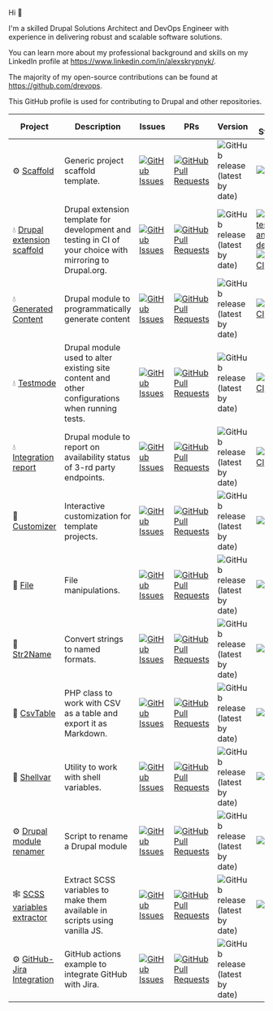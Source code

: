 Hi 👋

I'm a skilled Drupal Solutions Architect and DevOps Engineer with experience in
delivering robust and scalable software solutions.

You can learn more about my professional background and skills on my LinkedIn
profile at https://www.linkedin.com/in/alexskrypnyk/.

The majority of my open-source contributions can be found
at https://github.com/drevops.

This GitHub profile is used for contributing to Drupal and other repositories.

| Project                                                                                  | Description                                                                                              | Issues                                                                                                                                                                          | PRs                                                                                                                                                                                      | Version                                                                                                                     | CI Status                                                                                                                                                                                                                                                                                                                                                                        |
|------------------------------------------------------------------------------------------|----------------------------------------------------------------------------------------------------------|---------------------------------------------------------------------------------------------------------------------------------------------------------------------------------|------------------------------------------------------------------------------------------------------------------------------------------------------------------------------------------|-----------------------------------------------------------------------------------------------------------------------------|----------------------------------------------------------------------------------------------------------------------------------------------------------------------------------------------------------------------------------------------------------------------------------------------------------------------------------------------------------------------------------|
| ⚙️ [Scaffold](https://github.com/AlexSkrypnyk/scaffold)                                  | Generic project scaffold template.                                                                       | [![GitHub Issues](https://img.shields.io/github/issues/AlexSkrypnyk/scaffold.svg?label=%20)](https://github.com/AlexSkrypnyk/scaffold/issues)                                   | [![GitHub Pull Requests](https://img.shields.io/github/issues-pr/AlexSkrypnyk/scaffold.svg?label=%20)](https://github.com/AlexSkrypnyk/scaffold/pulls)                                   | ![GitHub release (latest by date)](https://img.shields.io/github/v/release/AlexSkrypnyk/scaffold?label=%20)                 | [![Tests](https://github.com/AlexSkrypnyk/scaffold/actions/workflows/test-php.yml/badge.svg?label=%20)](https://github.com/AlexSkrypnyk/scaffold/actions/workflows/test-php.yml)                                                                                                                                                                                                 |
| 💧 [Drupal extension scaffold](https://github.com/AlexSkrypnyk/drupal_circleci)          | Drupal extension template for development and testing in CI of your choice with mirroring to Drupal.org. | [![GitHub Issues](https://img.shields.io/github/issues/AlexSkrypnyk/drupal_extension_scaffold.svg?label=%20)](https://github.com/AlexSkrypnyk/drupal_extension_scaffold/issues) | [![GitHub Pull Requests](https://img.shields.io/github/issues-pr/AlexSkrypnyk/drupal_extension_scaffold.svg?label=%20)](https://github.com/AlexSkrypnyk/drupal_extension_scaffold/pulls) | ![GitHub release (latest by date)](https://img.shields.io/github/v/release/AlexSkrypnyk/drupal_circleci?label=%20)          | [![Build, test and deploy](https://github.com/AlexSkrypnyk/drupal_extension_scaffold/actions/workflows/test.yml/badge.svg)](https://github.com/AlexSkrypnyk/drupal_extension_scaffold/actions/workflows/test.yml) [![CircleCI](https://circleci.com/gh/AlexSkrypnyk/drupal_extension_scaffold.svg?style=shield)](https://circleci.com/gh/AlexSkrypnyk/drupal_extension_scaffold) |
| 💧 [Generated Content](https://github.com/AlexSkrypnyk/generated_content)                | Drupal module to programmatically generate content                                                       | [![GitHub Issues](https://img.shields.io/github/issues/AlexSkrypnyk/generated_content.svg?label=%20)](https://github.com/AlexSkrypnyk/generated_content/issues)                 | [![GitHub Pull Requests](https://img.shields.io/github/issues-pr/AlexSkrypnyk/generated_content.svg?label=%20)](https://github.com/AlexSkrypnyk/generated_content/pulls)                 | ![GitHub release (latest by date)](https://img.shields.io/github/v/release/AlexSkrypnyk/generated_content?label=%20)        | [![CircleCI](https://circleci.com/gh/AlexSkrypnyk/generated_content.svg?style=shield)](https://circleci.com/gh/AlexSkrypnyk/generated_content)                                                                                                                                                                                                                                   |
| 💧 [Testmode](https://github.com/AlexSkrypnyk/testmode)                                  | Drupal module used to alter existing site content and other configurations when running tests.           | [![GitHub Issues](https://img.shields.io/github/issues/AlexSkrypnyk/testmode.svg?label=%20)](https://github.com/AlexSkrypnyk/testmode/issues)                                   | [![GitHub Pull Requests](https://img.shields.io/github/issues-pr/AlexSkrypnyk/testmode.svg?label=%20)](https://github.com/AlexSkrypnyk/testmode/pulls)                                   | ![GitHub release (latest by date)](https://img.shields.io/github/v/release/AlexSkrypnyk/testmode?label=%20)                 | [![CircleCI](https://circleci.com/gh/AlexSkrypnyk/testmode.svg?style=shield)](https://circleci.com/gh/AlexSkrypnyk/testmode)                                                                                                                                                                                                                                                     |
| 💧 [Integration report](https://github.com/AlexSkrypnyk/integration_report)              | Drupal module to report on availability status of 3-rd party endpoints.                                  | [![GitHub Issues](https://img.shields.io/github/issues/AlexSkrypnyk/integration_report.svg?label=%20)](https://github.com/AlexSkrypnyk/integration_report/issues)               | [![GitHub Pull Requests](https://img.shields.io/github/issues-pr/AlexSkrypnyk/integration_report.svg?label=%20)](https://github.com/AlexSkrypnyk/integration_report/pulls)               | ![GitHub release (latest by date)](https://img.shields.io/github/v/release/AlexSkrypnyk/integration_report?label=%20)       | [![CircleCI](https://circleci.com/gh/AlexSkrypnyk/integration_report.svg?style=shield)](https://circleci.com/gh/AlexSkrypnyk/integration_report)                                                                                                                                                                                                                                 |
| 🐘 [Customizer](https://github.com/AlexSkrypnyk/customizer)                              | Interactive customization for template projects.                                                         | [![GitHub Issues](https://img.shields.io/github/issues/AlexSkrypnyk/customizer.svg?label=%20)](https://github.com/AlexSkrypnyk/customizer/issues)                               | [![GitHub Pull Requests](https://img.shields.io/github/issues-pr/AlexSkrypnyk/customizer.svg?label=%20)](https://github.com/AlexSkrypnyk/customizer/pulls)                               | ![GitHub release (latest by date)](https://img.shields.io/github/v/release/AlexSkrypnyk/customizer?label=%20)               | [![Tests](https://github.com/AlexSkrypnyk/customizer/actions/workflows/test-php.yml/badge.svg?label=%20)](https://github.com/AlexSkrypnyk/customizer/actions/workflows/test-php.yml)                                                                                                                                                                                             |
| 🐘 [File](https://github.com/AlexSkrypnyk/file)                                          | File manipulations.                                                                                      | [![GitHub Issues](https://img.shields.io/github/issues/AlexSkrypnyk/file.svg?label=%20)](https://github.com/AlexSkrypnyk/file/issues)                                           | [![GitHub Pull Requests](https://img.shields.io/github/issues-pr/AlexSkrypnyk/file.svg?label=%20)](https://github.com/AlexSkrypnyk/file/pulls)                                           | ![GitHub release (latest by date)](https://img.shields.io/github/v/release/AlexSkrypnyk/file?label=%20)                     | [![Tests](https://github.com/AlexSkrypnyk/file/actions/workflows/test-php.yml/badge.svg?label=%20)](https://github.com/AlexSkrypnyk/file/actions/workflows/test-php.yml)                                                                                                                                                                                                         |
| 🐘 [Str2Name](https://github.com/AlexSkrypnyk/Str2Name)                                  | Convert strings to named formats.                                                                        | [![GitHub Issues](https://img.shields.io/github/issues/AlexSkrypnyk/Str2Name.svg?label=%20)](https://github.com/AlexSkrypnyk/Str2Name/issues)                                   | [![GitHub Pull Requests](https://img.shields.io/github/issues-pr/AlexSkrypnyk/Str2Name.svg?label=%20)](https://github.com/AlexSkrypnyk/Str2Name/pulls)                                   | ![GitHub release (latest by date)](https://img.shields.io/github/v/release/AlexSkrypnyk/Str2Name?label=%20)                 | [![Tests](https://github.com/AlexSkrypnyk/Str2Name/actions/workflows/test-php.yml/badge.svg?label=%20)](https://github.com/AlexSkrypnyk/Str2Name/actions/workflows/test-php.yml)                                                                                                                                                                                                 |
| 🐘 [CsvTable](https://github.com/AlexSkrypnyk/CsvTable)                                  | PHP class to work with CSV as a table and export it as Markdown.                                         | [![GitHub Issues](https://img.shields.io/github/issues/AlexSkrypnyk/CsvTable.svg?label=%20)](https://github.com/AlexSkrypnyk/CsvTable/issues)                                   | [![GitHub Pull Requests](https://img.shields.io/github/issues-pr/AlexSkrypnyk/CsvTable.svg?label=%20)](https://github.com/AlexSkrypnyk/CsvTable/pulls)                                   | ![GitHub release (latest by date)](https://img.shields.io/github/v/release/AlexSkrypnyk/CsvTable?label=%20)                 | [![Tests](https://github.com/AlexSkrypnyk/CsvTable/actions/workflows/test-php.yml/badge.svg?label=%20)](https://github.com/AlexSkrypnyk/CsvTable/actions/workflows/test-php.yml)                                                                                                                                                                                                 |
| 🐘 [Shellvar](https://github.com/AlexSkrypnyk/shellvar)                                  | Utility to work with shell variables.                                                                    | [![GitHub Issues](https://img.shields.io/github/issues/AlexSkrypnyk/shellvar.svg?label=%20)](https://github.com/AlexSkrypnyk/shellvar/issues)                                   | [![GitHub Pull Requests](https://img.shields.io/github/issues-pr/AlexSkrypnyk/shellvar.svg?label=%20)](https://github.com/AlexSkrypnyk/shellvar/pulls)                                   | ![GitHub release (latest by date)](https://img.shields.io/github/v/release/AlexSkrypnyk/shellvar?label=%20)                 | ![Build](https://github.com/AlexSkrypnyk/shellvar/actions/workflows/test-php.yml/badge.svg)                                                                                                                                                                                                                                                                                      |                        |
| ⚙️ [Drupal module renamer](https://github.com/AlexSkrypnyk/drupal-module-renamer)        | Script to rename a Drupal module                                                                         | [![GitHub Issues](https://img.shields.io/github/issues/AlexSkrypnyk/drupal-module-renamer.svg?label=%20)](https://github.com/AlexSkrypnyk/drupal-module-renamer/issues)         | [![GitHub Pull Requests](https://img.shields.io/github/issues-pr/AlexSkrypnyk/drupal-module-renamer.svg?label=%20)](https://github.com/AlexSkrypnyk/drupal-module-renamer/pulls)         | ![GitHub release (latest by date)](https://img.shields.io/github/v/release/AlexSkrypnyk/drupal-module-renamer?label=%20)    | [![Test](https://github.com/drevops/drupal-module-renamer/actions/workflows/test.yml/badge.svg)](https://github.com/drevops/drupal-module-renamer/actions/workflows/test.yml)                                                                                                                                                                                                    |
| 🕸️ [SCSS variables extractor](https://github.com/AlexSkrypnyk/scss-variables-extractor) | Extract SCSS variables to make them available in scripts using vanilla JS.                               | [![GitHub Issues](https://img.shields.io/github/issues/AlexSkrypnyk/scss-variables-extractor.svg?label=%20)](https://github.com/AlexSkrypnyk/scss-variables-extractor/issues)   | [![GitHub Pull Requests](https://img.shields.io/github/issues-pr/AlexSkrypnyk/scss-variables-extractor.svg?label=%20)](https://github.com/AlexSkrypnyk/scss-variables-extractor/pulls)   | ![GitHub release (latest by date)](https://img.shields.io/github/v/release/AlexSkrypnyk/scss-variables-extractor?label=%20) | [![Test](https://github.com/AlexSkrypnyk/scss-variables-extractor/actions/workflows/test-nodejs.yml/badge.svg)](https://github.com/AlexSkrypnyk/scss-variables-extractor/actions/workflows/test-nodejs.yml)                                                                                                                                                                      |
| ⚙️ [GitHub-Jira Integration](https://github.com/AlexSkrypnyk/github-jira-integration)    | GitHub actions example to integrate GitHub with Jira.                                                    | [![GitHub Issues](https://img.shields.io/github/issues/AlexSkrypnyk/github-jira-integration.svg?label=%20)](https://github.com/AlexSkrypnyk/github-jira-integration/issues)     | [![GitHub Pull Requests](https://img.shields.io/github/issues-pr/AlexSkrypnyk/github-jira-integration.svg?label=%20)](https://github.com/AlexSkrypnyk/github-jira-integration/pulls)     | ![GitHub release (latest by date)](https://img.shields.io/github/v/release/AlexSkrypnyk/github-jira-integration?label=%20)  |                                                                                                                                                                                                                                                                                                                                                                                  |
